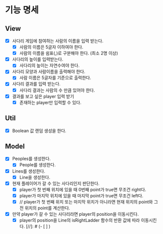 # 기능 명세

## View
- [x] 사다리 게임에 참여하는 사람의 이름을 입력 받는다.
  - [x] 사람의 이름은 5글자 이하여야 한다.
  - [x] 사람의 이름을 쉼표(,)로 구분해야 한다. (최소 2명 이상)
- [x] 사다리의 높이를 입력받는다.
  - [x] 사다리의 높이는 자연수여야 한다.
- [x] 사다리 모양과 사람이름을 출력해야 한다.
  - [x] 사람 이름은 5글자를 기준으로 출력한다.
- [x] 사다리 결과를 입력 받는다.
  - [x] 사다리 결과는 사람의 수 만큼 있어야 한다.
- [x] 결과를 보고 싶은 player 입력 받기
  - [x] 존재하는 player만 입력할 수 있다.
  
## Util
- [x] Boolean 값 랜덤 생성을 한다.

## Model
- [x] Peoples를 생성한다.
  - [x] People를 생성한다.
- [x] Lines를 생성한다.
  - [X] Line을 생성한다.
- [x] 현재 플레이어가 갈 수 있는 사다리인지 판단한다.
  - [x] player가 첫 번째 위치에 있을 때 0번째 point가 true면 무조건 right다.
  - [x] player가 마지막 위치에 있을 때 마지막 point가 true면 무조건 left다.
  - [x] // player가 첫 번째 위치 또는 마지막 위치가 아니라면 현재 위치의 point와 그 전 위치의 point를 계산한다.
- [x] 만약 player가 갈 수 있는 사다리라면 player의 position을 이동시킨다.
  - [x] player의 position을 Line의 isRightLadder 함수의 반환 값에 따라 이동시킨다.
[//]: # (- [ ] )